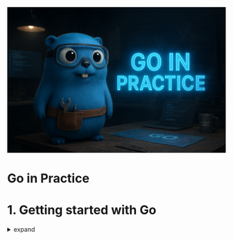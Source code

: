 <img title="Logo" alt="Alt text" src="./img/logo.png">

# Go in Practice

# 1. Getting started with Go
<details>
<summary>expand</summary>

- What is Go
- Noteworthy aspect of go
- Go in the vast language landscape
- Getting up and running in go
- Hello, Go
</details>